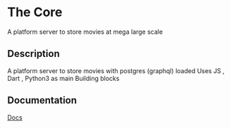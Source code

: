 # The Core 
A platform server to store movies at mega large scale

## Description
A platform server to store movies with postgres (graphql) loaded
Uses JS , Dart , Python3 as main Building blocks

## Documentation

[Docs](https://moviemultiverse.github.io/core/)
